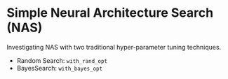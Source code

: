 # Simple Neural Architecture Search (NAS)

Investigating NAS with two traditional hyper-parameter tuning techniques. 
* Random Search: `with_rand_opt`
* BayesSearch: `with_bayes_opt` 
